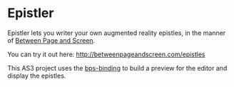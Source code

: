 Epistler
===========

Epistler lets you writer your own augmented reality epistles, in the manner of
[Between Page and Screen](http://betweenpageandscreen.com/).

You can try it out here: http://betweenpageandscreen.com/epistles

This AS3 project uses the [bps-binding](http://github.com/doolittle/bps-binding) to build a preview for the editor and
display the epistles.
